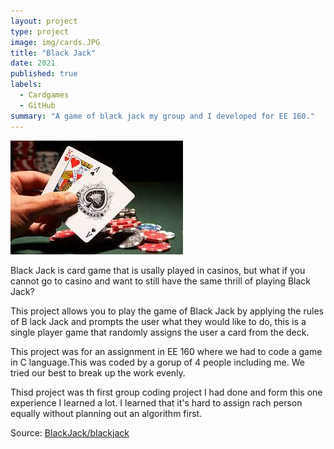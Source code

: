 ```yaml
---
layout: project
type: project
image: img/cards.JPG
title: "Black Jack"
date: 2021
published: true
labels:
  - Cardgames
  - GitHub
summary: "A game of black jack my group and I developed for EE 160."
---
```


<img class="img-fluid" src="../img/Blackjack.jfif">

Black Jack is card game that is usally played in casinos, but what if you cannot go to casino and want to still have the same thrill of playing Black Jack? 

This project allows you to play the game of Black Jack by applying the rules of B lack Jack and prompts the user what they would like to do, this is a single player game that randomly assigns the user a card from the deck.

This project was for an assignment in EE 160 where we had to code a game in C language.This was coded by a gorup of 4 people including me. We tried our best to break up the work evenly. 

Thisd project was th first group coding project I had done and form this one experience I learned a lot. I learned that it's hard to assign rach person equally without planning out an algorithm first. 


Source: <a href="https://replit.com/@lindangyuen/Black-jack?v=1#blackjack.c">BlackJack/blackjack</a>
 

